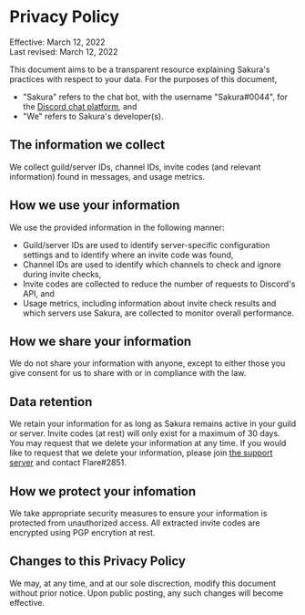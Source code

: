 # Privacy Policy

Effective: March 12, 2022  
Last revised: March 12, 2022

This document aims to be a transparent resource explaining Sakura's practices with respect to your data. For the purposes of this document,

- "Sakura" refers to the chat bot, with the username "Sakura#0044", for the [Discord chat platform](https://discord.com/), and
- "We" refers to Sakura's developer(s).

## The information we collect

We collect guild/server IDs, channel IDs, invite codes (and relevant information) found in messages, and usage metrics.

## How we use your information

We use the provided information in the following manner:

- Guild/server IDs are used to identify server-specific configuration settings and to identify where an invite code was found,
- Channel IDs are used to identify which channels to check and ignore during invite checks,
- Invite codes are collected to reduce the number of requests to Discord's API, and
- Usage metrics, including information about invite check results and which servers use Sakura, are collected to monitor overall performance.

## How we share your information

We do not share your information with anyone, except to either those you give consent for us to share with or in compliance with the law.

## Data retention

We retain your information for as long as Sakura remains active in your guild or server. Invite codes (at rest) will only exist for a maximum of 30 days. You may request that we delete your information at any time. If you would like to request that we delete your information, please join [the support server](https://discord.gg/wtZurTFJdH) and contact Flare#2851.

## How we protect your infomation

We take appropriate security measures to ensure your information is protected from unauthorized access. All extracted invite codes are encrypted using PGP encrytion at rest.

## Changes to this Privacy Policy

We may, at any time, and at our sole discrection, modify this document without prior notice. Upon public posting, any such changes will become effective.
